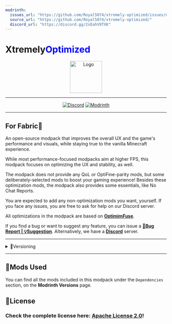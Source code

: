 ```yaml
---
modrinth:
  issues_url: "https://github.com/Royal5074/xtremely-optimized/issues/new"
  source_url: "https://github.com/Royal5074/xtremely-optimized/"
  discord_url: "https://discord.gg/2sEahV9TXK"
---
```

# Xtremely<font color="#0000ff">Optimized</font>

<center>

<img alt="Logo" width="100px" src="https://cdn.modrinth.com/data/cached_images/ac352b3a2e80cb984f98edffaa98b46cdb9ece8b.png">

***

[![Discord](https://img.shields.io/badge/Discord-Server-%2300AF5C?style=for-the-badge&logo=discord&logoColor=%23fff&color=%235865F2)](https://discord.gg/2sEahV9TXK)
[![Modrinth](https://img.shields.io/badge/On-Modrinth-%2300AF5C?style=for-the-badge&logo=modrinth)](https://modrinth.com/modpack/xtremely-optimized)

</center>

***

## For Fabric📜

An open-source modpack that improves the overall UX and the game's performance and visuals, while staying true to the vanilla Minecraft experience.

While most performance-focused modpacks aim at higher FPS, this modpack focuses on optimizing the UX and stability, as well.

The modpack does not provide any QoL or OptiFine-parity mods, but some deliberately-selected mods to boost your gaming experience! Besides these optimization mods, the modpack also provides some essentials, like No Chat Reports.

You are expected to add any non-optimization mods you want, yourself. If you face any issues, you are free to ask for help on our Discord server.

All optimizations in the modpack are based on [**OptimimFuse**](https://modrinth.com/modpack/optimum-fuse).

If you find a bug or want to suggest any feature, you can issue a [**🐞Bug Report | 💡Suggestion**](https://github.com/Royal5074/xtremely-optimized/issues/new/choose). Alternatively, we have a [**Discord**](https://discord.gg/2sEahV9TXK) server.

***

<details id="versioning">
<summary>🧪Versioning</summary>

This project uses **semantic versioning**.

**Format:** <center>`X`.`Y`.`Z`+`<loader>`.`<mc-version>`</center>

**Definitions:**

(a) _Project Version_

1. **`X`:** MAJOR version _<small>(Not likely to change; for a long time!)</small>_
2. **`Y`:** MINOR version _<small>(Will change frequently; For new MC versions/Big updates)</small>_
3. **`Y`:** PATCH version _<small>(Will change very frequently; Small changes/Mod updates/...)</small>_

(b) _Build Metadata_

1. **`<loader>`:** **Values:** `fabric` or `neo`.
2. **`<mc-version>`:** **Examples:** `1.16.5`, `1.19.2`, `1.20.1` and so on...

***

**Pre-release Versions' Format:** <center>`X`.`Y`.`Z`-`<pre-release>`+`<loader>`.`<mc-version>`</center>

**`<pre-release>`:** _<small>(For untested/breaking changes/not ready for use versions)</small>_<br>
**Values:**<br>
i) **`alpha`**<br>
ii) **`beta`**

</details>

***

## 🎲Mods Used

You can find all the mods included in this modpack under the `Dependencies` section, on the **Modrinth Versions** page.

## 📜License
### Check the complete license here: [**Apache License 2.0**](https://raw.githubusercontent.com/Royal5074/xtremely-optimized/refs/heads/main/LICENSE)!
